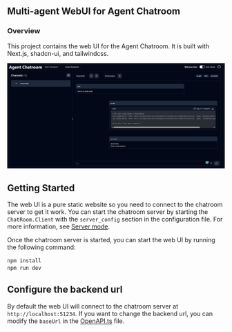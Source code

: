 ## Multi-agent WebUI for Agent Chatroom

### Overview
This project contains the web UI for the Agent Chatroom. It is built with Next.js, shadcn-ui, and tailwindcss.

![alt text](../website/images/chatroom-webui.png)

## Getting Started

The web UI is a pure static website so you need to connect to the chatroom server to get it work. You can start the chatroom server by starting the `ChatRoom.Client` with the `server_config` section in the configuration file. For more information, see [Server mode](https://littlelittlecloud.github.io/Agent-ChatRoom/#-server-mode).

Once the chatroom server is started, you can start the web UI by running the following command:

```bash
npm install
npm run dev
```

## Configure the backend url
By default the web UI will connect to the chatroom server at `http://localhost:51234`. If you want to change the backend url, you can modify the `baseUrl` in the [OpenAPI.ts](chatroom-client/core/OpenAPI.ts) file.
